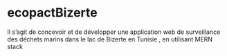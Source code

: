 # ecopactBizerte
Il s’agit de concevoir et de développer une application web de surveillance des déchets marins dans le lac de Bizerte en Tunisie , en utilisant MERN stack 
